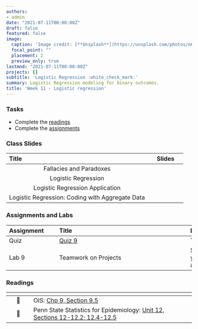 ```yaml
---
authors:
- admin
date: "2021-07-11T00:00:00Z"
draft: false
featured: false
image:
  caption: 'Image credit: [**Unsplash**](https://unsplash.com/photos/n6B49lTx7NM)'
  focal_point: ""
  placement: 2
  preview_only: true
lastmod: "2021-07-11T00:00:00Z"
projects: []
subtitle: 'Logistic Regression :white_check_mark:'
summary: Logistic Regression modeling for binary outcomes.
title: 'Week 11 - Logistic regression'
---
```


### Tasks

- Complete the [readings](/post/11-week/#readings)
- Complete the [assignments](/post/11-week/#assignments)

### Class Slides 

| <div style="width:250px;text-align:left">Title</div> | <div  style="width:80px;text-align:center">Slides</div> | 
|:---:|:---------------------|
| Fallacies and Paradoxes   | [<span style="color: #4b5357;"><i class="fas fa-desktop fa-lg"></i></span>](https://sta198f2021.github.io/website/slides/week-11/w11-l01-multiwaytables.html)  | 
| Logistic Regression   | [<span style="color: #4b5357;"><i class="fas fa-desktop fa-lg"></i></span>](https://sta198f2021.github.io/website/slides/week-11/w11-l02-logistic.html)  | 
| Logistic Regression Application   | [<span style="color: #4b5357;"><i class="fas fa-desktop fa-lg"></i></span>](https://sta198f2021.github.io/website/slides/week-11/w11-ae-problem.html)  | 
| Logistic Regression: Coding with Aggregate Data   | [<span style="color: #4b5357;"><i class="fas fa-desktop fa-lg"></i></span>](https://sta198f2021.github.io/website/slides/week-11/w11-ae.html)  | 







### Assignments and Labs

| <div style="width:120px;text-align:left">Assignment</div> | <div style="width:340px;text-align:left">Title</div> | <div style="width:200px;text-align:left">Due</div> |
|:---|:---|:---|
| Quiz | [Quiz 9](https://sakai.duke.edu) | Tues., 11/2 |
| Lab 9 |Teamwork on Projects | Swap labs or come to your own with questions, as desired |


### Readings

| <div style="width:50px"></div>  | <div style="width:420px"></div>  |  <div style="width:200px"></div> |
|:---:|:---|:---:|
| :open_book: | OIS: [Chp 9, Section 9.5](https://www.openintro.org/book/os/)  | **Required** |
| :open_book: | Penn State Statistics for Epidemiology: [Unit 12, Sections 12-12.2; 12.4-12.5](https://online.stat.psu.edu/stat507/lesson/12) | **Required** | 


